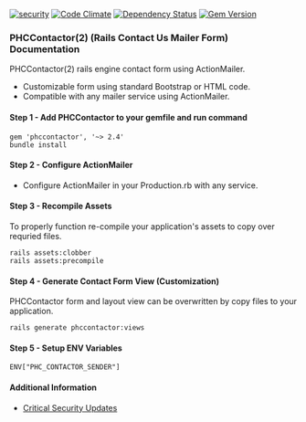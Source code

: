 [![security](https://hakiri.io/github/PHCNetworks/phc-contactor/master.svg)](https://hakiri.io/github/PHCNetworks/phc-contactor/master)
[![Code Climate](https://codeclimate.com/github/PHCNetworks/phc-contactor/badges/gpa.svg)](https://codeclimate.com/github/PHCNetworks/phc-contactor)
[![Dependency Status](https://gemnasium.com/badges/github.com/PHCNetworks/phc-contactor.svg)](https://gemnasium.com/github.com/PHCNetworks/phc-contactor)
[![Gem Version](https://badge.fury.io/rb/phccontactor.svg)](https://badge.fury.io/rb/phccontactor)  
  
### PHCContactor(2) (Rails Contact Us Mailer Form) Documentation
PHCContactor(2) rails engine contact form using ActionMailer.
  
- Customizable form using standard Bootstrap or HTML code.  
- Compatible with any mailer service using ActionMailer.  
  
#### Step 1 - Add PHCContactor to your gemfile and run command  
  
	gem 'phccontactor', '~> 2.4'
	bundle install
  
#### Step 2 - Configure ActionMailer 
  
- Configure ActionMailer in your Production.rb with any service.  
  
#### Step 3 - Recompile Assets  
To properly function re-compile your application's assets to copy over requried files.  
  
	rails assets:clobber
	rails assets:precompile

#### Step 4 - Generate Contact Form View (Customization)  
PHCContactor form and layout view can be overwritten by copy files to your application.  
  
	rails generate phccontactor:views
  
#### Step 5 - Setup ENV Variables  
  
	ENV["PHC_CONTACTOR_SENDER"]  
  
#### Additional Information

- [Critical Security Updates](https://github.com/PHCNetworks/phc-contactor/wiki/Critical-Security-Updates)
